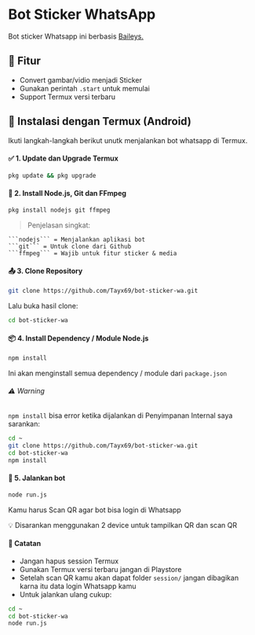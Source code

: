 # Bot Sticker WhatsApp

Bot sticker Whatsapp ini berbasis [Baileys.](https://github.com/WhiskeySocket/Baileys)

## 🚀 Fitur

- Convert gambar/vidio menjadi Sticker
- Gunakan perintah `.start` untuk memulai
- Support Termux versi terbaru

## 📱 Instalasi dengan Termux (Android)

Ikuti langkah-langkah berikut unutk menjalankan bot whatsapp di Termux.

#### ✅ 1. Update dan Upgrade Termux

```bash
pkg update && pkg upgrade
```

#### 🧱 2. Install Node.js, Git dan FFmpeg

```bash
pkg install nodejs git ffmpeg
```

> Penjelasan singkat:

    ```nodejs``` = Menjalankan aplikasi bot
    ```git``` = Untuk clone dari Github
    ```ffmpeg``` = Wajib untuk fitur sticker & media

#### 📤 3. Clone Repository

```bash
git clone https://github.com/Tayx69/bot-sticker-wa.git
```

Lalu buka hasil clone:

```bash
cd bot-sticker-wa
```

#### 📦 4. Install Dependency / Module Node.js

```bash
npm install
```

Ini akan menginstall semua dependency / module dari `package.json`

###### ⚠️ Warning

`npm install` bisa error ketika dijalankan di Penyimpanan Internal saya sarankan:

```bash
cd ~
git clone https://github.com/Tayx69/bot-sticker-wa.git
cd bot-sticker-wa
npm install
```

#### 🚀 5. Jalankan bot

```bash
node run.js
```

Kamu harus Scan QR agar bot bisa login di Whatsapp

💡 Disarankan menggunakan 2 device untuk tampilkan QR dan scan QR

#### 📌 Catatan

- Jangan hapus session Termux
- Gunakan Termux versi terbaru jangan di Playstore
- Setelah scan QR kamu akan dapat folder `session/` jangan dibagikan karna itu data login Whatsapp kamu
- Untuk jalankan ulang cukup:

```bash
cd ~
cd bot-sticker-wa
node run.js
```
